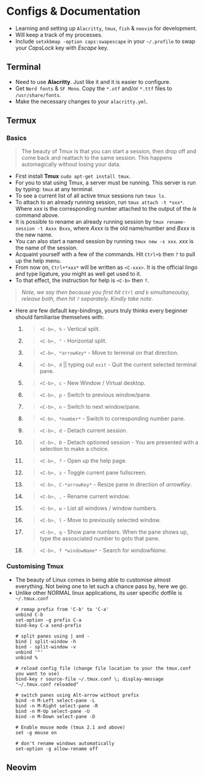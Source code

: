 # Configs & Documentation
- Learning and setting up `Alacritty`, `tmux`, `fish` & `neovim` for development.
- Will keep a track of my processes.
- Include `setxkbmap -option caps:swapescape` in your `~/.profile` to swap your *CapsLock* key with *Escape* key.

## Terminal
- Need to use **Alacritty**. Just like it and it is easier to configure.
- Get `Nerd fonts` & `SF Mono`. Copy the `*.otf` and/or `*.ttf` files to 
`/usr/share/fonts`.
- Make the necessary changes to your `alacritty.yml`.

## Termux
### Basics
> The beauty of Tmux is that you can start a session, then drop off and come back and reattach to the same session. This happens automagically without losing your data.
- First install **Tmux** `sudo apt-get install tmux`.
- For you to stat using Tmux, a server must be running. This server is run by typing: `tmux` at any terminal.
- To see a current list of all active tmux sessions run `tmux ls`.
- To attach to an already running session, run `tmux attach -t *xxx*`. Where *xxx* is the corresponding number attached to the output of the *ls* command above.
- It is possible to rename an already running session by `tmux rename-session -t Axxx Bxxx`, where *Axxx* is the old name/number and *Bxxx* is the new name.
- You can also start a named session by running `tmux new -s xxx`. *xxx* is the name of the session.
- Acquaint yourself with a few of the commands. Hit `Ctrl+b` then `?` to pull
up the help menu.
- From now on, `Ctrl+*xxx*` will be written as `<C-xxx>`. It is the official
lingo and type ligature, you might as well get used to it.
- To that effect, the instruction for help is `<C-b>` then `?`.
> *Note, we say then because you first hit `Ctrl` and `b` simultaneoulsy,
release both, then hit `?` separately. Kindly take note*.
- Here are few default key-bindings, yours truly thinks every beginner should
familiarise themselves with:
  1. > `<C-b>, %` - Vertical split.
  2. > `<C-b>, "` - Horizontal split.
  3. > `<C-b>, *arrowKey*` - Move to terminal on that direction.
  4. > `<C-b>, d` || typing out `exit` - Quit the current selected terminal pane.
  5. > `<C-b>, c` - New Window / Virtual desktop.
  6. > `<C-b>, p` - Switch to previous window/pane.
  7. > `<C-b>, n` - Switch to next window/pane.
  8. > `<C-b>, *number*` - Switch to corresponding number pane.
  9. > `<C-b>, d` - Detach current session.
  10. > `<C-b>, D` - Detach optioned session - You are presented with a selection to make a choice.
  11. > `<C-b>, ?` - Open up the help page.
  12. > `<C-b>, z` - Toggle current pane fullscreen.
  13. > `<C-b>, C-*arrowKey*` - Resize pane in direction of *arrowKey*.
  14. > `<C-b>, ,` - Rename current window.
  15. > `<C-b>, w` - List all windows / window numbers.
  16. > `<C-b>, l` - Move to previously selected window.
  17. > `<C-b>, q` - Show pane numbers. When the pane shows up, type the assosciated number to goto that pane.
  18. > `<C-b>, f *windowName*` - Search for *windowName*. 

### Customising Tmux
- The beauty of Linux comes in being able to customise almost everything. Not being one to let such a chance pass by, here we go.
- Unlike other NORMAL linux applications, its user specific dotfile is `~/.tmux.conf`
  ```  
  # remap prefix from 'C-b' to 'C-a'
  unbind C-b
  set-option -g prefix C-a
  bind-key C-a send-prefix   
 
  # split panes using | and -
  bind | split-window -h
  bind - split-window -v
  unbind '"'
  unbind %
  
  # reload config file (change file location to your the tmux.conf you want to use)
  bind-key r source-file ~/.tmux.conf \; display-message "~/.tmux.conf reloaded"  
  
  # switch panes using Alt-arrow without prefix
  bind -n M-Left select-pane -L
  bind -n M-Right select-pane -R
  bind -n M-Up select-pane -U
  bind -n M-Down select-pane -D
 
  # Enable mouse mode (tmux 2.1 and above)
  set -g mouse on
 
  # don't rename windows automatically
  set-option -g allow-rename off
  ```
## Neovim
